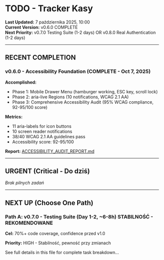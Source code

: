 ﻿# TODO - Tracker Kasy

**Last Updated:** 7 października 2025, 10:00  
**Current Version:** v0.6.0  COMPLETE  
**Next Priority:**  v0.7.0 Testing Suite (1-2 days) OR v0.8.0 Real Authentication (1-2 days)

---

##  RECENT COMPLETION

###  v0.6.0 - Accessibility Foundation (COMPLETE - Oct 7, 2025)

**Accomplished:**
-  Phase 1: Mobile Drawer Menu (hamburger working, ESC key, scroll lock)
-  Phase 2: aria-live Regions (10 notifications, WCAG 2.1 AA)
-  Phase 3: Comprehensive Accessibility Audit (95% WCAG compliance, 92-95/100 score)

**Metrics:**
- 11 aria-labels for icon buttons
- 10 screen reader notifications
- 38/40 WCAG 2.1 AA guidelines pass
- Accessibility score: 92-95/100

**Report:** [ACCESSIBILITY_AUDIT_REPORT.md](./docs/ACCESSIBILITY_AUDIT_REPORT.md)

---

##  URGENT (Critical - Do dziś)

_Brak pilnych zadań_ 

---

##  NEXT UP (Choose One Path)

### Path A: v0.7.0 - Testing Suite (Day 1-2, ~6-8h)  STABILNOŚĆ - REKOMENDOWANE

**Cel:** 70%+ code coverage, confidence przed v1.0

**Priority:**  HIGH - Stabilność, pewność przy zmianach

See full details in this file for complete task breakdown...
